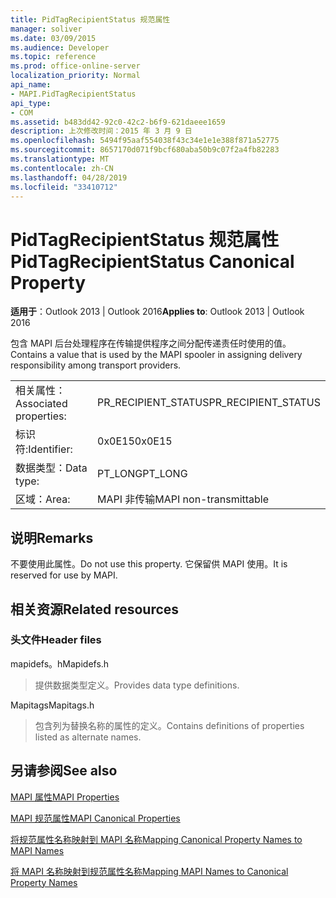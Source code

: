 ```yaml
---
title: PidTagRecipientStatus 规范属性
manager: soliver
ms.date: 03/09/2015
ms.audience: Developer
ms.topic: reference
ms.prod: office-online-server
localization_priority: Normal
api_name:
- MAPI.PidTagRecipientStatus
api_type:
- COM
ms.assetid: b483dd42-92c0-42c2-b6f9-621daeee1659
description: 上次修改时间：2015 年 3 月 9 日
ms.openlocfilehash: 5494f95aaf554038f43c34e1e1e388f871a52775
ms.sourcegitcommit: 8657170d071f9bcf680aba50b9c07f2a4fb82283
ms.translationtype: MT
ms.contentlocale: zh-CN
ms.lasthandoff: 04/28/2019
ms.locfileid: "33410712"
---
```

# <a name="pidtagrecipientstatus-canonical-property"></a><span data-ttu-id="869e3-103">PidTagRecipientStatus 规范属性</span><span class="sxs-lookup"><span data-stu-id="869e3-103">PidTagRecipientStatus Canonical Property</span></span>

  
  
<span data-ttu-id="869e3-104">**适用于**：Outlook 2013 | Outlook 2016</span><span class="sxs-lookup"><span data-stu-id="869e3-104">**Applies to**: Outlook 2013 | Outlook 2016</span></span> 
  
<span data-ttu-id="869e3-105">包含 MAPI 后台处理程序在传输提供程序之间分配传递责任时使用的值。</span><span class="sxs-lookup"><span data-stu-id="869e3-105">Contains a value that is used by the MAPI spooler in assigning delivery responsibility among transport providers.</span></span>
  
|||
|:-----|:-----|
|<span data-ttu-id="869e3-106">相关属性：</span><span class="sxs-lookup"><span data-stu-id="869e3-106">Associated properties:</span></span>  <br/> |<span data-ttu-id="869e3-107">PR_RECIPIENT_STATUS</span><span class="sxs-lookup"><span data-stu-id="869e3-107">PR_RECIPIENT_STATUS</span></span>  <br/> |
|<span data-ttu-id="869e3-108">标识符:</span><span class="sxs-lookup"><span data-stu-id="869e3-108">Identifier:</span></span>  <br/> |<span data-ttu-id="869e3-109">0x0E15</span><span class="sxs-lookup"><span data-stu-id="869e3-109">0x0E15</span></span>  <br/> |
|<span data-ttu-id="869e3-110">数据类型：</span><span class="sxs-lookup"><span data-stu-id="869e3-110">Data type:</span></span>  <br/> |<span data-ttu-id="869e3-111">PT_LONG</span><span class="sxs-lookup"><span data-stu-id="869e3-111">PT_LONG</span></span>  <br/> |
|<span data-ttu-id="869e3-112">区域：</span><span class="sxs-lookup"><span data-stu-id="869e3-112">Area:</span></span>  <br/> |<span data-ttu-id="869e3-113">MAPI 非传输</span><span class="sxs-lookup"><span data-stu-id="869e3-113">MAPI non-transmittable</span></span>  <br/> |
   
## <a name="remarks"></a><span data-ttu-id="869e3-114">说明</span><span class="sxs-lookup"><span data-stu-id="869e3-114">Remarks</span></span>

<span data-ttu-id="869e3-115">不要使用此属性。</span><span class="sxs-lookup"><span data-stu-id="869e3-115">Do not use this property.</span></span> <span data-ttu-id="869e3-116">它保留供 MAPI 使用。</span><span class="sxs-lookup"><span data-stu-id="869e3-116">It is reserved for use by MAPI.</span></span>
  
## <a name="related-resources"></a><span data-ttu-id="869e3-117">相关资源</span><span class="sxs-lookup"><span data-stu-id="869e3-117">Related resources</span></span>

### <a name="header-files"></a><span data-ttu-id="869e3-118">头文件</span><span class="sxs-lookup"><span data-stu-id="869e3-118">Header files</span></span>

<span data-ttu-id="869e3-119">mapidefs。h</span><span class="sxs-lookup"><span data-stu-id="869e3-119">Mapidefs.h</span></span>
  
> <span data-ttu-id="869e3-120">提供数据类型定义。</span><span class="sxs-lookup"><span data-stu-id="869e3-120">Provides data type definitions.</span></span>
    
<span data-ttu-id="869e3-121">Mapitags</span><span class="sxs-lookup"><span data-stu-id="869e3-121">Mapitags.h</span></span>
  
> <span data-ttu-id="869e3-122">包含列为替换名称的属性的定义。</span><span class="sxs-lookup"><span data-stu-id="869e3-122">Contains definitions of properties listed as alternate names.</span></span>
    
## <a name="see-also"></a><span data-ttu-id="869e3-123">另请参阅</span><span class="sxs-lookup"><span data-stu-id="869e3-123">See also</span></span>



[<span data-ttu-id="869e3-124">MAPI 属性</span><span class="sxs-lookup"><span data-stu-id="869e3-124">MAPI Properties</span></span>](mapi-properties.md)
  
[<span data-ttu-id="869e3-125">MAPI 规范属性</span><span class="sxs-lookup"><span data-stu-id="869e3-125">MAPI Canonical Properties</span></span>](mapi-canonical-properties.md)
  
[<span data-ttu-id="869e3-126">将规范属性名称映射到 MAPI 名称</span><span class="sxs-lookup"><span data-stu-id="869e3-126">Mapping Canonical Property Names to MAPI Names</span></span>](mapping-canonical-property-names-to-mapi-names.md)
  
[<span data-ttu-id="869e3-127">将 MAPI 名称映射到规范属性名称</span><span class="sxs-lookup"><span data-stu-id="869e3-127">Mapping MAPI Names to Canonical Property Names</span></span>](mapping-mapi-names-to-canonical-property-names.md)

